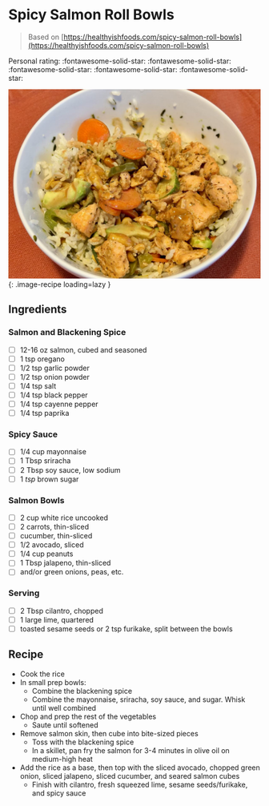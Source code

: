 # Spicy Salmon Roll Bowls

> Based on [https://healthyishfoods.com/spicy-salmon-roll-bowls](https://healthyishfoods.com/spicy-salmon-roll-bowls)

<!-- {cts} rating=5; (User can specify rating on scale of 1-5) -->

Personal rating: :fontawesome-solid-star: :fontawesome-solid-star: :fontawesome-solid-star: :fontawesome-solid-star: :fontawesome-solid-star:

<!-- {cte} -->

<!-- {cts} name_image=spicy_salmon_roll_bowls.jpeg; (User can specify image name) -->

![spicy_salmon_roll_bowls.jpeg](./spicy_salmon_roll_bowls.jpeg){: .image-recipe loading=lazy }

<!-- {cte} -->

## Ingredients

### Salmon and Blackening Spice

- [ ] 12-16 oz salmon, cubed and seasoned
- [ ] 1 tsp oregano
- [ ] 1/2 tsp garlic powder
- [ ] 1/2 tsp onion powder
- [ ] 1/4 tsp salt
- [ ] 1/4 tsp black pepper
- [ ] 1/4 tsp cayenne pepper
- [ ] 1/4 tsp paprika

### Spicy Sauce

- [ ] 1/4 cup mayonnaise
- [ ] 1 Tbsp sriracha
- [ ] 2 Tbsp soy sauce, low sodium
- [ ] 1 *tsp* brown sugar

### Salmon Bowls

- [ ] 2 cup white rice uncooked
- [ ] 2 carrots, thin-sliced
- [ ] cucumber, thin-sliced
- [ ] 1/2 avocado, sliced
- [ ] 1/4 cup peanuts
- [ ] 1 Tbsp jalapeno, thin-sliced
- [ ] and/or green onions, peas, etc.

### Serving

- [ ] 2 Tbsp cilantro, chopped
- [ ] 1 large lime, quartered
- [ ] toasted sesame seeds or 2 tsp furikake, split between the bowls

## Recipe

- Cook the rice
- In small prep bowls:
    - Combine the blackening spice
    - Combine the mayonnaise, sriracha, soy sauce, and sugar. Whisk until well combined
- Chop and prep the rest of the vegetables
    - Saute until softened
- Remove salmon skin, then cube into bite-sized pieces
    - Toss with the blackening spice
    - In a skillet, pan fry the salmon for 3-4 minutes in olive oil on medium-high heat
- Add the rice as a base, then top with the sliced avocado, chopped green onion, sliced jalapeno, sliced cucumber, and seared salmon cubes
    - Finish with cilantro, fresh squeezed lime, sesame seeds/furikake, and spicy sauce
